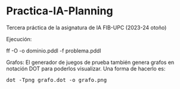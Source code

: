 # Practica-IA-Planning
Tercera práctica de la asignatura de IA FIB-UPC (2023-24 otoño)

Ejecución:

ff -O -o dominio.pddl -f problema.pddl

Grafos:
El generador de juegos de prueba también genera grafos en notación DOT para poderlos visualizar. Una forma de hacerlo es:

<tt>
dot -Tpng grafo.dot -o grafo.png
</tt>